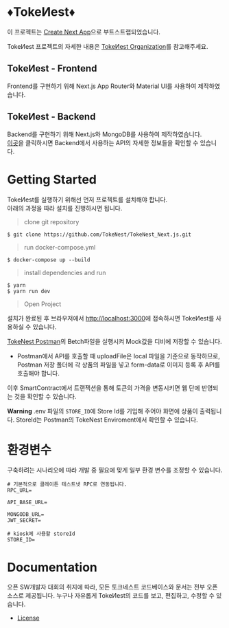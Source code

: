 # ♦️TokeИest♦️
이 프로젝트는 [Create Next App](https://github.com/vercel/next.js)으로 부트스트랩되었습니다.

TokeИest 프로젝트의 자세한 내용은 [TokeИest Organization](https://github.com/TokeNest)를 참고해주세요.

## TokeИest - Frontend
Frontend를 구현하기 위해 Next.js App Router와 Material UI를 사용하여 제작하였습니다.

## TokeИest - Backend
Backend를 구현하기 위해 Next.js와 MongoDB를 사용하여 제작하였습니다.<br>
[이곳](./docs)을 클릭하시면 Backend에서 사용하는 API의 자세한 정보들을 확인할 수 있습니다.

# Getting Started
TokeИest를 실행하기 위해선 먼저 프로젝트를 설치해야 합니다.<br>
아래의 과정을 따라 설치를 진행하시면 됩니다.

> clone git repository
```
$ git clone https://github.com/TokeNest/TokeNest_Next.js.git
```

> run docker-compose.yml
```
$ docker-compose up --build
```

> install dependencies and run 
```
$ yarn
$ yarn run dev
```

> Open Project

설치가 완료된 후 브라우저에서 [http://localhost:3000](http://localhost:3000)에 접속하시면 TokeИest를 사용하실 수 있습니다.

[TokeNest Postman](https://www.postman.com/tokenestpostman/workspace/team-workspace/overview)의 Betch파일을 실행시켜 Mock값을 디비에 저장할 수 있습니다.
- Postman에서 API를 호출할 때 uploadFile은 local 파일을 기준으로 동작하므로, Postman 저장 폴더에 각 상품의 파일을 넣고 form-data로 이미지 등록 후 API를 호출해야 합니다.

이후 SmartContract에서 트랜잭션을 통해 토큰의 가격을 변동시키면 웹 단에 반영되는 것을 확인할 수 있습니다.

**Warning** .env 파일의 `STORE_ID`에 Store Id를 기입해 주어야 화면에 상품이 출력됩니다. StoreId는 Postman의 TokeNest Enviroment에서 확인할 수 있습니다.

# 환경변수
구축하려는 시나리오에 따라 개발 중 필요에 맞게 일부 환경 변수를 조정할 수 있습니다.
```
# 기본적으로 클레이튼 테스트넷 RPC로 연동됩니다.
RPC_URL=

API_BASE_URL=

MONGODB_URL=
JWT_SECRET=

# kiosk에 사용할 storeId
STORE_ID=
```
# Documentation

오픈 SW개발자 대회의 취지에 따라, 모든 토크네스트 코드베이스와 문서는 전부 오픈 소스로 제공됩니다. 누구나 자유롭게 TokeИest의 코드를 보고, 편집하고, 수정할 수 있습니다.

- [License](./LICENSE)
